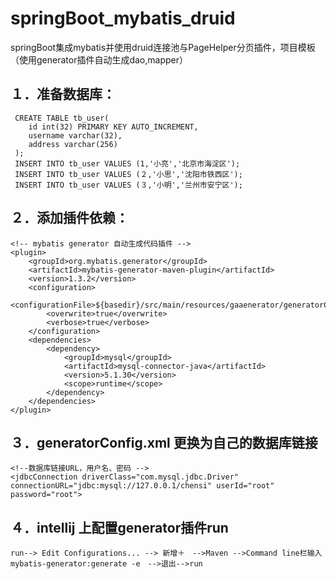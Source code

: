 # springBoot_mybatis_druid
springBoot集成mybatis并使用druid连接池与PageHelper分页插件，项目模板（使用generator插件自动生成dao,mapper）

## １．准备数据库：
```
 CREATE TABLE tb_user(
 	id int(32) PRIMARY KEY AUTO_INCREMENT,
	username varchar(32),
	address varchar(256)
 );
 INSERT INTO tb_user VALUES (1,'小亮','北京市海淀区');
 INSERT INTO tb_user VALUES (２,'小思','沈阳市铁西区');
 INSERT INTO tb_user VALUES (３,'小明','兰州市安宁区');
```
## ２．添加插件依赖：
```
<!-- mybatis generator 自动生成代码插件 -->
<plugin>
	<groupId>org.mybatis.generator</groupId>
	<artifactId>mybatis-generator-maven-plugin</artifactId>
	<version>1.3.2</version>
	<configuration>
		<configurationFile>${basedir}/src/main/resources/gaaenerator/generatorConfig.xml</configurationFile>
		<overwrite>true</overwrite>
		<verbose>true</verbose>
	</configuration>
	<dependencies>
		<dependency>
			<groupId>mysql</groupId>
			<artifactId>mysql-connector-java</artifactId>
			<version>5.1.30</version>
			<scope>runtime</scope>
		</dependency>
	</dependencies>
</plugin>
```
## ３．generatorConfig.xml 更换为自己的数据库链接
	<!--数据库链接URL，用户名、密码 -->
	<jdbcConnection driverClass="com.mysql.jdbc.Driver" connectionURL="jdbc:mysql://127.0.0.1/chensi" userId="root" password="root">
	
## ４．intellij 上配置generator插件run
	run--> Edit Configurations... --> 新增＋　-->Maven -->Command line栏输入　mybatis-generator:generate -e　-->退出-->run 
